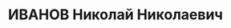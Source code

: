 ---
title: ИВАНОВ Николай Николаевич
description: "Род. в 1888, Тифлис, русский, обр.: высшее, эсер, член ЦК ПСР. Нелегальная\
  \ партийная работа, заместитель начальника отдела учета и распределения рабочей\
  \ силы НКПС \n  Арестован 03.08.1921. Обв.: антисоветская деятельность, подсудимый\
  \ 1-й группы на процессе эсеров 1922. Приговор: Верховный трибунал ВЦИК, 07.08.1922\
  \ – ВМН, 8.08.1922 постановлением Президиума ВЦИК исполнение приговора отсрочено.\
  \ \n  Реабилитирован Генеральной прокуратурой РФ 28.06.2001 отсутствие доказательств\
  \ того, что Иванов лично занимался военной работой, направленной на свержение советской\
  \ власти"
---